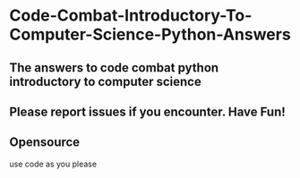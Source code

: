 # Code-Combat-Introductory-To-Computer-Science-Python-Answers
The answers to code combat python introductory to computer science
-
Please report issues if you encounter. Have Fun!
-
Opensource 
-
use code as you please
